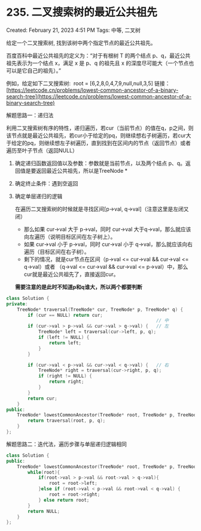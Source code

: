 # 235. 二叉搜索树的最近公共祖先

Created: February 21, 2023 4:51 PM
Tags: 中等, 二叉树

给定一个二叉搜索树, 找到该树中两个指定节点的最近公共祖先。

百度百科中最近公共祖先的定义为：“对于有根树 T 的两个结点 p、q，最近公共祖先表示为一个结点 x，满足 x 是 p、q 的祖先且 x 的深度尽可能大（一个节点也可以是它自己的祖先）。”

例如，给定如下二叉搜索树:  root = [6,2,8,0,4,7,9,null,null,3,5]
链接：[https://leetcode.cn/problems/lowest-common-ancestor-of-a-binary-search-tree](https://leetcode.cn/problems/lowest-common-ancestor-of-a-binary-search-tree)

解题思路一：递归法

利用二叉搜索树有序的特性，递归遍历，若cur（当前节点）的值在q，p之间，则该节点就是最近公共祖先，若cur小于给定的pq，则继续想右子树遍历，若cur大于给定的pq，则继续想左子树遍历，直到找到在区间内的节点（返回节点）或者遍历至叶子节点（返回NULL）

1. 确定递归函数返回值以及参数：参数就是当前节点，以及两个结点 p、q。返回值是要返回最近公共祖先，所以是TreeNode *
2. 确定终止条件：遇到空返回
3. 确定单层递归的逻辑
    
    在遍历二叉搜索树的时候就是寻找区间[p->val, q->val]（注意这里是左闭又闭）
    
    - 那么如果 cur->val 大于 p->val，同时 cur->val 大于q->val，那么就应该向左遍历（说明目标区间在左子树上）。
    - 如果 cur->val 小于 p->val，同时 cur->val 小于 q->val，那么就应该向右遍历（目标区间在右子树）。
    - 剩下的情况，就是cur节点在区间（p->val <= cur->val && cur->val <= q->val）或者 （q->val <= cur->val && cur->val <= p->val）中，那么cur就是最近公共祖先了，直接返回cur。
    
    **需要注意的是此时不知道p和q谁大，所以两个都要判断**
    

```cpp
class Solution {
private:
    TreeNode* traversal(TreeNode* cur, TreeNode* p, TreeNode* q) {
        if (cur == NULL) return cur;
                                                        // 中
        if (cur->val > p->val && cur->val > q->val) {   // 左
            TreeNode* left = traversal(cur->left, p, q);
            if (left != NULL) {
                return left;
            }
        }

        if (cur->val < p->val && cur->val < q->val) {   // 右
            TreeNode* right = traversal(cur->right, p, q);
            if (right != NULL) {
                return right;
            }
        }
        return cur;
    }
public:
    TreeNode* lowestCommonAncestor(TreeNode* root, TreeNode* p, TreeNode* q) {
        return traversal(root, p, q);
    }
};
```

解题思路二：迭代法，遍历步骤与单层递归逻辑相同

```cpp
class Solution {
public:
    TreeNode* lowestCommonAncestor(TreeNode* root, TreeNode* p, TreeNode* q) {
        while(root){
            if(root->val > p->val && root->val > q->val){
                root = root->left;
            }else if (root->val < p->val && root->val < q->val) {
                root = root->right;
            } else return root;
        }
        return NULL; 
    }
};
```